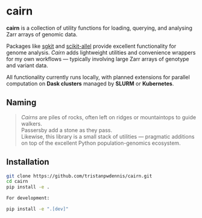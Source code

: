 # cairn

**cairn** is a collection of utility functions for loading, querying, and analysing Zarr arrays of genomic data.

Packages like [sgkit](https://pystatgen.github.io/sgkit/) and [scikit-allel](https://scikit-allel.readthedocs.io/) provide excellent functionality for genome analysis. *Cairn* adds lightweight utilities and convenience wrappers for my own workflows — typically involving large Zarr arrays of genotype and variant data.

All functionality currently runs locally, with planned extensions for parallel computation on **Dask clusters** managed by **SLURM** or **Kubernetes**.

## Naming

> *Cairns* are piles of rocks, often left on ridges or mountaintops to guide walkers.  
> Passersby add a stone as they pass.  
> Likewise, this library is a small stack of utilities — pragmatic additions on top of the excellent Python population-genomics ecosystem.


## Installation

```bash
git clone https://github.com/tristanpwdennis/cairn.git
cd cairn
pip install -e .

For development:

pip install -e ".[dev]"
